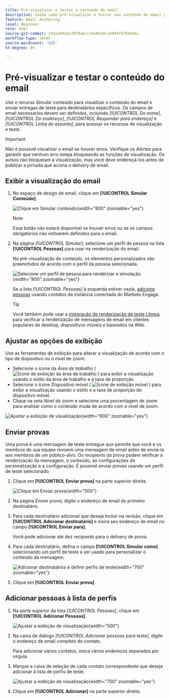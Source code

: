 ```yaml
---
title: Pré-visualizar e testar o conteúdo do email
description: Saiba como pré-visualizar e testar seu conteúdo de email para garantir que ele esteja livre de erros nas configurações de conteúdo e personalização.
feature: Email Authoring
level: Beginner
role: User
source-git-commit: c93a294d2e70f9a6c17be9ba9cc6994fb7944ebc
workflow-type: tm+mt
source-wordcount: '525'
ht-degree: 0%

---
```


# Pré-visualizar e testar o conteúdo do email

Use o recurso _Simular conteúdo_ para visualizar o conteúdo do email e enviar entregas de teste para destinatários específicos. Os campos de email necessários devem ser definidos, incluindo _[!UICONTROL Do nome]_, _[!UICONTROL Do endereço]_, _[!UICONTROL Responder para endereço]_ e _[!UICONTROL Linha de assunto]_, para acessar os recursos de visualização e teste.

>[!IMPORTANT]
>
>Não é possível visualizar o email se houver erros. Verifique os _Alertas_ para garantir que nenhum erro esteja bloqueando as funções de visualização. Os avisos não bloqueiam a visualização, mas você deve endereçá-los antes de publicar a jornada que aciona o delivery de email.

## Exibir a visualização do email

1. No espaço de design de email<!-- or the email properties -->, clique em **[!UICONTROL Simular Conteúdo]**.

   ![Clique em Simular conteúdo](assets/email-simulate-content-.png){width="800" zoomable="yes"}

   >[!NOTE]
   >
   >Esse botão não estará disponível se houver erros ou se os campos obrigatórios não estiverem definidos para o email.

1. Na página _[!UICONTROL Simular]_, selecione um perfil de pessoa na lista **[!UICONTROL Pessoas]** para usar na renderização do email.

   Na pré-visualização de conteúdo, os elementos personalizados são preenchidos de acordo com o perfil da pessoa selecionada.

   ![Selecione um perfil de pessoa para renderizar a simulação](./assets/email-simulate-content-preview.png){width="800" zoomable="yes"}

   Se a lista _[!UICONTROL Pessoas]_ à esquerda estiver vazia, [adicione pessoas](#add-people-to-the-profiles-list) usando contatos da instância conectada do Marketo Engage.

   >[!TIP]
   >
   >Você também pode usar a [integração de renderização de teste Litmus](./email-test-rendering.md) para verificar a renderização de mensagens de email em clientes populares de desktop, dispositivos móveis e baseados na Web.

## Ajustar as opções de exibição

Use as ferramentas de exibição para alterar a visualização de acordo com o tipo de dispositivo ou o nível de zoom:

* Selecione o ícone da _Área de trabalho_ ( ![Ícone de exibição da área de trabalho](../../assets/do-not-localize/icon-device-desktop.svg) ) para exibir a visualização usando o estilo da área de trabalho e a taxa de proporção.
* Selecione o ícone _Dispositivo móvel_ ( ![Ícone de exibição móvel](../../assets/do-not-localize/icon-device-mobile.svg) ) para exibir a visualização usando o estilo e a taxa de proporção do dispositivo móvel.
* Clique na seta _Nível de zoom_ e selecione uma porcentagem de zoom para analisar como o conteúdo muda de acordo com o nível de zoom.

![Ajustar a exibição de visualização](assets/email-simulate-content-preview-display-options.png){width="600" zoomable="yes"}

## Enviar provas

Uma prova é uma mensagem de teste entregue que permite que você e os membros de sua equipe revisem uma mensagem de email antes de enviá-la aos membros de um público-alvo. Os recipients da prova podem verificar a renderização da mensagem, o conteúdo, as configurações de personalização e a configuração. É possível enviar provas usando um perfil de teste selecionado.

1. Clique em **[!UICONTROL Enviar prova]** na parte superior direita.

   ![Clique em Enviar prova](assets/email-simulate-content-preview-send-proof.png){width="500"}

1. Na página _Enviar prova_, digite o endereço de email do primeiro destinatário.

1. Para cada destinatário adicional que deseja incluir na revisão, clique em **[!UICONTROL Adicionar destinatário]** e insira seu endereço de email no campo **[!UICONTROL Enviar para]**.

   Você pode adicionar até dez recipients para o delivery de prova.

1. Para cada destinatário, defina o campo **[!UICONTROL Simular como]** selecionando um perfil de teste a ser usado para personalizar o conteúdo da mensagem.

   ![Adicionar destinatários e definir perfis de teste](assets/email-simulate-content-preview-send-proof-recipients.png){width="700" zoomable="yes"}

1. Clique em **[!UICONTROL Enviar prova]**.

## Adicionar pessoas à lista de perfis

1. Na parte superior da lista _[!UICONTROL Pessoas]_, clique em **[!UICONTROL Adicionar Pessoas]**.

   ![Ajustar a exibição de visualização](assets/email-simulate-content-add-people.png){width="500"}

1. Na caixa de diálogo _[!UICONTROL Adicionar pessoas para teste]_, digite o endereço de email completo do contato.

   Para adicionar vários contatos, insira vários endereços separados por vírgula.

1. Marque a caixa de seleção de cada contato correspondente que deseja adicionar à lista de perfis de teste.

   ![Ajustar a exibição de visualização](assets/email-simulate-content-add-people-addresses.png){width="700" zoomable="yes"}

1. Clique em **[!UICONTROL Adicionar]** na parte superior direita.
